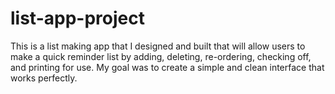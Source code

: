 list-app-project
================

This is a list making app that I designed and built that will allow users to make a quick reminder list by adding, deleting, re-ordering, checking off, and printing for use. My goal was to create a simple and clean interface that works perfectly.
